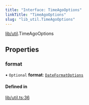 ```yaml
---
title: "Interface: TimeAgoOptions"
linkTitle: "TimeAgoOptions"
slug: "lib_util.TimeAgoOptions"
---
```


[lib/util](../modules/lib_util.md).TimeAgoOptions

## Properties

### format

• `Optional` **format**: [`DateFormatOptions`](../modules/lib_util.md#dateformatoptions)

#### Defined in

[lib/util.ts:36](https://github.com/headlamp-k8s/headlamp/blob/2ce94491/frontend/src/lib/util.ts#L36)
